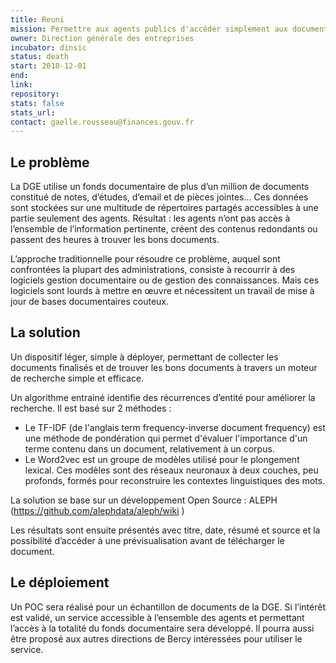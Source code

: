 ```yaml
---
title: Reuni
mission: Permettre aux agents publics d'accéder simplement aux documents qu'ils recherchent
owner: Direction générale des entreprises
incubator: dinsic 
status: death
start: 2018-12-01 
end: 
link: 
repository: 
stats: false 
stats_url: 
contact: gaelle.rousseau@finances.gouv.fr
---
```


## Le problème

La DGE utilise un fonds documentaire de plus d’un million de documents constitué de notes, d’études, d’email et de pièces jointes… Ces données sont stockées sur une multitude de répertoires partagés accessibles à une partie seulement des agents. Résultat : les agents n’ont pas accès à l’ensemble de l’information pertinente, créent des contenus redondants ou passent des heures à trouver les bons documents.

L’approche traditionnelle pour résoudre ce problème, auquel sont confrontées la plupart des administrations, consiste à recourrir à des logiciels gestion documentaire ou de gestion des connaissances. Mais ces logiciels sont lourds à mettre en œuvre et nécessitent un travail de mise à jour de bases documentaires couteux.

## La solution

Un dispositif léger, simple à déployer, permettant de collecter les documents finalisés et de trouver les bons documents à travers un moteur de recherche simple et efficace.

Un algorithme entrainé identifie des récurrences d’entité pour améliorer la recherche. Il est basé sur 2 méthodes :

- Le TF-IDF (de l'anglais term frequency-inverse document frequency) est une méthode de pondération qui permet d'évaluer l'importance d'un terme contenu dans un document, relativement à un corpus. 
- Le Word2vec est un groupe de modèles utilisé pour le plongement lexical. Ces modèles sont des réseaux neuronaux à deux couches, peu profonds, formés pour reconstruire les contextes linguistiques des mots. 

La solution se base sur un développement Open Source : ALEPH (https://github.com/alephdata/aleph/wiki ) 

Les résultats sont ensuite présentés avec titre, date, résumé et source et la possibilité d’accéder à une prévisualisation avant de télécharger le document.

## Le déploiement

Un POC sera réalisé pour un échantillon de documents de la DGE. Si l’intérêt est validé, un service accessible à l’ensemble des agents et permettant l’accès à la totalité du fonds documentaire sera développé. Il pourra aussi être proposé aux autres directions de Bercy intéressées pour utiliser le service.
